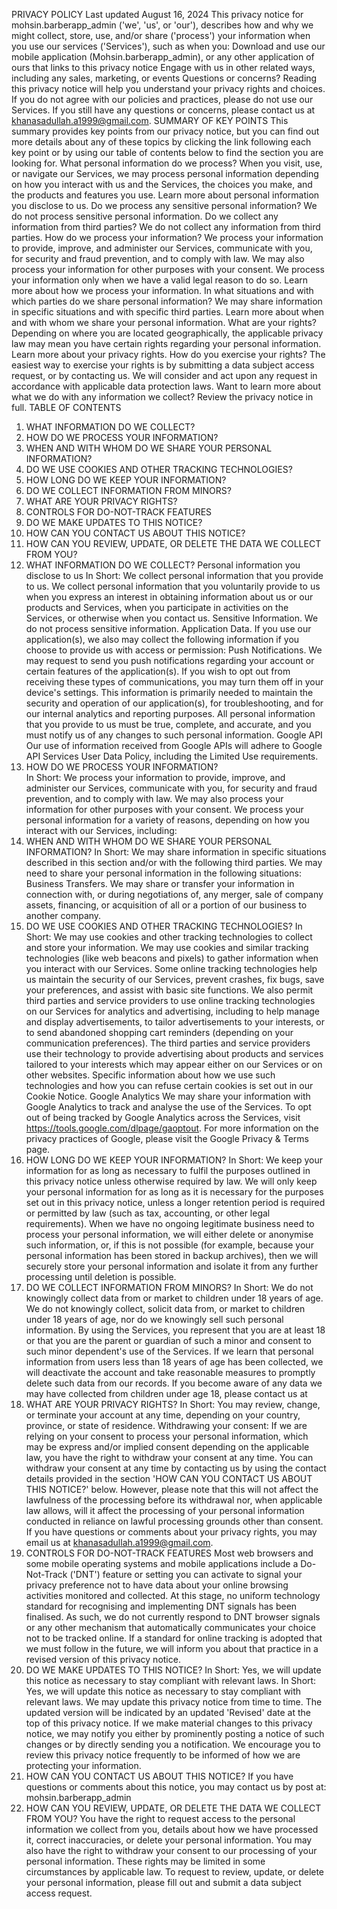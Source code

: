 PRIVACY POLICY
Last updated August 16, 2024
This privacy notice for mohsin.barberapp_admin ('we', 'us', or 'our'), describes how and why we might collect, store, use, and/or share ('process') your information when you use our services ('Services'), such as when you:
Download and use our mobile application (Mohsin.barberapp_admin), or any other application of ours that links to this privacy notice
Engage with us in other related ways, including any sales, marketing, or events
Questions or concerns? Reading this privacy notice will help you understand your privacy rights and choices. If you do not agree with our policies and practices, please do not use our Services. If you still have any questions or concerns, please contact us at khanasadullah.a1999@gmail.com.
SUMMARY OF KEY POINTS
This summary provides key points from our privacy notice, but you can find out more details about any of these topics by clicking the link following each key point or by using our table of contents below to find the section you are looking for.
What personal information do we process? When you visit, use, or navigate our Services, we may process personal information depending on how you interact with us and the Services, the choices you make, and the products and features you use. Learn more about personal information you disclose to us.
Do we process any sensitive personal information? We do not process sensitive personal information.
Do we collect any information from third parties? We do not collect any information from third parties.
How do we process your information? We process your information to provide, improve, and administer our Services, communicate with you, for security and fraud prevention, and to comply with law. We may also process your information for other purposes with your consent. We process your information only when we have a valid legal reason to do so. Learn more about how we process your information.
In what situations and with which parties do we share personal information? We may share information in specific situations and with specific third parties. Learn more about when and with whom we share your personal information.
What are your rights? Depending on where you are located geographically, the applicable privacy law may mean you have certain rights regarding your personal information. Learn more about your privacy rights.
How do you exercise your rights? The easiest way to exercise your rights is by submitting a data subject access request, or by contacting us. We will consider and act upon any request in accordance with applicable data protection laws.
Want to learn more about what we do with any information we collect? Review the privacy notice in full.
TABLE OF CONTENTS
1. WHAT INFORMATION DO WE COLLECT?
2. HOW DO WE PROCESS YOUR INFORMATION?
3. WHEN AND WITH WHOM DO WE SHARE YOUR PERSONAL INFORMATION?
4. DO WE USE COOKIES AND OTHER TRACKING TECHNOLOGIES?
5. HOW LONG DO WE KEEP YOUR INFORMATION?
6. DO WE COLLECT INFORMATION FROM MINORS?
7. WHAT ARE YOUR PRIVACY RIGHTS?
8. CONTROLS FOR DO-NOT-TRACK FEATURES
9. DO WE MAKE UPDATES TO THIS NOTICE?
10. HOW CAN YOU CONTACT US ABOUT THIS NOTICE?
11. HOW CAN YOU REVIEW, UPDATE, OR DELETE THE DATA WE COLLECT FROM YOU?
1. WHAT INFORMATION DO WE COLLECT?
Personal information you disclose to us
In Short: We collect personal information that you provide to us.
We collect personal information that you voluntarily provide to us when you express an interest in obtaining information about us or our products and Services, when you participate in activities on the Services, or otherwise when you contact us.
Sensitive Information. We do not process sensitive information.
Application Data. If you use our application(s), we also may collect the following information if you choose to provide us with access or permission:
Push Notifications. We may request to send you push notifications regarding your account or certain features of the application(s). If you wish to opt out from receiving these types of communications, you may turn them off in your device's settings.
This information is primarily needed to maintain the security and operation of our application(s), for troubleshooting, and for our internal analytics and reporting purposes.
All personal information that you provide to us must be true, complete, and accurate, and you must notify us of any changes to such personal information.
Google API
Our use of information received from Google APIs will adhere to Google API Services User Data Policy, including the Limited Use requirements.
2. HOW DO WE PROCESS YOUR INFORMATION?  
In Short: We process your information to provide, improve, and administer our Services, communicate with you, for security and fraud prevention, and to comply with law. We may also process your information for other purposes with your consent.
We process your personal information for a variety of reasons, depending on how you interact with our Services, including:
3. WHEN AND WITH WHOM DO WE SHARE YOUR PERSONAL INFORMATION?
In Short: We may share information in specific situations described in this section and/or with the following third parties.
We may need to share your personal information in the following situations:
Business Transfers. We may share or transfer your information in connection with, or during negotiations of, any merger, sale of company assets, financing, or acquisition of all or a portion of our business to another company.
4. DO WE USE COOKIES AND OTHER TRACKING TECHNOLOGIES?
In Short: We may use cookies and other tracking technologies to collect and store your information.
We may use cookies and similar tracking technologies (like web beacons and pixels) to gather information when you interact with our Services. Some online tracking technologies help us maintain the security of our Services, prevent crashes, fix bugs, save your preferences, and assist with basic site functions.
We also permit third parties and service providers to use online tracking technologies on our Services for analytics and advertising, including to help manage and display advertisements, to tailor advertisements to your interests, or to send abandoned shopping cart reminders (depending on your communication preferences). The third parties and service providers use their technology to provide 
advertising about products and services tailored to your interests which may appear either on our Services or on other websites.
Specific information about how we use such technologies and how you can refuse certain cookies is set out in our Cookie Notice.
Google Analytics
We may share your information with Google Analytics to track and analyse the use of the Services. To opt out of being tracked by Google Analytics across the Services, visit https://tools.google.com/dlpage/gaoptout. For more information on the privacy practices of Google, please visit the Google Privacy & Terms page.
5. HOW LONG DO WE KEEP YOUR INFORMATION?
In Short: We keep your information for as long as necessary to fulfil the purposes outlined in this privacy notice unless otherwise required by law.
We will only keep your personal information for as long as it is necessary for the purposes set out in this privacy notice, unless a longer retention period is required or permitted by law (such as tax, accounting, or other legal requirements).
When we have no ongoing legitimate business need to process your personal information, we will either delete or anonymise such information, or, if this is not possible (for example, because your personal information has been stored in backup archives), then we will securely store your personal information and isolate it from any further processing until deletion is possible.
6. DO WE COLLECT INFORMATION FROM MINORS?
In Short: We do not knowingly collect data from or market to children under 18 years of age.
We do not knowingly collect, solicit data from, or market to children under 18 years of age, nor do we knowingly sell such personal information. By using the Services, you represent that you are at least 18 or that you are the parent or guardian of such a minor and consent to such minor dependent's use of the Services. If we learn that personal information from users less than 18 years of age has been collected, we will deactivate the account and take reasonable measures to promptly delete such data from our records. 
If you become aware of any data we may have collected from children under age 18,
please contact us at
7. WHAT ARE YOUR PRIVACY RIGHTS?
In Short: You may review, change, or terminate your account at any time, depending on your country, province, or state of residence.
Withdrawing your consent: If we are relying on your consent to process your personal information, which may be express and/or implied consent depending on the applicable law, you have the right to withdraw your consent at any time. You can withdraw your consent at any time by contacting us by using the contact details provided in the section 'HOW CAN YOU CONTACT US ABOUT THIS NOTICE?' below.
However, please note that this will not affect the lawfulness of the processing before its withdrawal nor, when applicable law
allows, will it affect the processing of your personal information conducted in reliance on lawful processing grounds other than consent.
If you have questions or comments about your privacy rights, you may email us at khanasadullah.a1999@gmail.com.
8. CONTROLS FOR DO-NOT-TRACK FEATURES
Most web browsers and some mobile operating systems and mobile applications include a Do-Not-Track ('DNT') feature or setting you can activate to signal your privacy preference not to have data about your online browsing activities monitored and collected. At this stage, no uniform technology standard for recognising and implementing DNT signals has been finalised. As such, we do not currently respond to DNT browser signals or any other mechanism that automatically communicates your choice not to be tracked online. If a standard for online tracking is adopted that we must follow in the future, we will inform you about that practice in a revised version of this privacy notice.
9. DO WE MAKE UPDATES TO THIS NOTICE?
In Short: Yes, we will update this notice as necessary to stay compliant with relevant laws.
In Short: Yes, we will update this notice as necessary to stay compliant with relevant laws.
We may update this privacy notice from time to time. The updated version will be indicated by an updated 'Revised' date at the top of this privacy notice. If we make material changes to this privacy notice, we may notify you either by prominently posting a notice of such changes or by directly sending you a notification. We encourage you to review this privacy notice frequently to be informed of how we are protecting your information.
10. HOW CAN YOU CONTACT US ABOUT THIS NOTICE?
If you have questions or comments about this notice, you may contact us by post at:
mohsin.barberapp_admin
11. HOW CAN YOU REVIEW, UPDATE, OR DELETE THE DATA WE COLLECT FROM YOU?
You have the right to request access to the personal information we collect from you, details about how we have processed it, correct inaccuracies, or delete your personal information. You may also have the right to withdraw your consent to our processing of your personal information. These rights may be limited in some circumstances by applicable law. To request to review, update, 
or delete your personal information, please fill out and submit a data subject access request.
